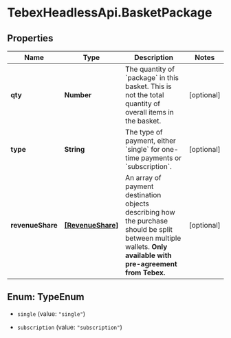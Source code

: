 # TebexHeadlessApi.BasketPackage

## Properties

Name | Type | Description | Notes
------------ | ------------- | ------------- | -------------
**qty** | **Number** | The quantity of &#x60;package&#x60; in this basket. This is not the total quantity of overall items in the basket. | [optional] 
**type** | **String** | The type of payment, either &#x60;single&#x60; for one-time payments or &#x60;subscription&#x60;. | [optional] 
**revenueShare** | [**[RevenueShare]**](RevenueShare.md) | An array of payment destination objects describing how the purchase should be split between multiple wallets. **Only available with pre-agreement from Tebex.** | [optional] 



## Enum: TypeEnum


* `single` (value: `"single"`)

* `subscription` (value: `"subscription"`)




